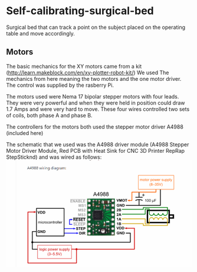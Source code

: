 # Self-calibrating-surgical-bed


Surgical bed that can track a point on the subject placed on the operating table and move accordingly.

## Motors


The basic mechanics for the XY motors came from a kit
(http://learn.makeblock.com/en/xy-plotter-robot-kit/)  We used The mechanics from
here meaning the two motors and the one motor driver.  The control was supplied by
the rasberry Pi.  

The motors used were Nema 17 bipolar stepper motors with four leads.  They were very
powerful and when they were held in position could draw 1.7 Amps and were very hard
to move. These four wires controlled two sets of coils, both phase A and phase B.

The controllers for the motors both used the stepper motor driver A4988 (included
here) 

The schematic that we used was the A4988 driver module (A4988 Stepper Motor Driver
Module, Red PCB with Heat Sink for CNC 3D Printer RepRap StepSticknd) and was wired as follows:
![](circuitDiagram.PNG)




